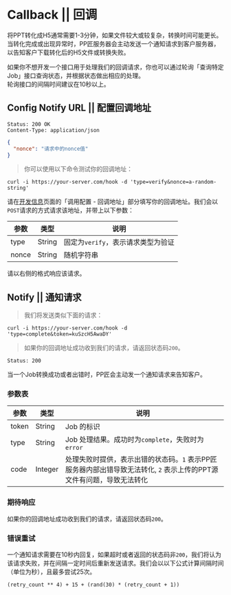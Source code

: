 # Callback || 回调

将PPT转化成H5通常需要1-3分钟，如果文件较大或较复杂，转换时间可能更长。当转化完成或出现异常时，PP匠服务器会主动发送一个通知请求到客户服务器，以告知客户下载转化后的H5文件或转换失败。

<aside class="notice">
如果你不想开发一个接口用于处理我们的回调请求，你也可以通过轮询「查询特定 Job」接口查询状态，并根据状态做出相应的处理。
</aside>

<aside class="warning">
轮询接口的间隔时间建议在10秒以上。
</aside>

## Config Notify URL || 配置回调地址

```http
Status: 200 OK
Content-Type: application/json
```

```json
{
  "nonce": "请求中的nonce值"
}
```

> 你可以使用以下命令测试你的回调地址：

```shell
curl -i https://your-server.com/hook -d 'type=verify&nonce=a-random-string'
```

请在[开发信息](https://ppj.io/profile/api)页面的「调用配置 - 回调地址」部分填写你的回调地址。我们会以`POST`请求的方式请求该地址，并带上以下参数：

参数 | 类型 | 说明
--------- | ------- | -----------
type | String | 固定为`verify`，表示请求类型为验证
nonce | String | 随机字符串

请以右侧的格式响应该请求。

## Notify || 通知请求

> 我们将发送类似下面的请求：

```shell
curl -i https://your-server.com/hook -d 'type=complete&token=kuSzcH5AwaDY'
```

> 如果你的回调地址成功收到我们的请求，请返回状态码`200`。

```http
Status: 200
```

当一个Job转换成功或者出错时，PP匠会主动发一个通知请求来告知客户。

### 参数表

参数 | 类型 | 说明
--------- | ------- | -----------
token | String | Job 的标识
type | String | Job 处理结果。成功时为`complete`，失败时为`error`
code | Integer | 处理失败时提供，表示出错的状态码。`1` 表示PP匠服务器内部出错导致无法转化, `2` 表示上传的PPT源文件有问题，导致无法转化

### 期待响应

如果你的回调地址成功收到我们的请求，请返回状态码`200`。

### 错误重试

一个通知请求需要在10秒内回复，如果超时或者返回的状态码非`200`，我们将认为该请求失败，并在间隔一定时间后重新发送请求。我们会以以下公式计算间隔时间（单位为秒），且最多尝试25次。

`(retry_count ** 4) + 15 + (rand(30) * (retry_count + 1))`
